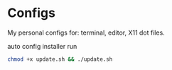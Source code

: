 # Configs

My personal configs for: terminal, editor, X11 dot files.

auto config installer run
```bash
chmod +x update.sh && ./update.sh
```
